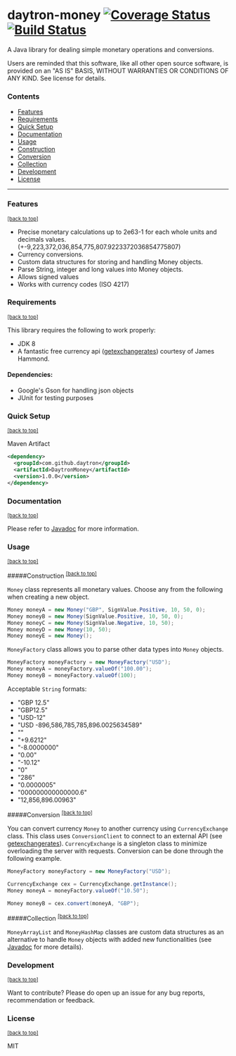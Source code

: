 # <a name='home'></a>daytron-money  [![Coverage Status](https://coveralls.io/repos/Daytron/daytron-money/badge.svg?branch=master)](https://coveralls.io/r/Daytron/daytron-money?branch=master) [![Build Status](https://travis-ci.org/Daytron/daytron-money.svg?branch=master)](https://travis-ci.org/Daytron/daytron-money)

A Java library for dealing simple monetary operations and conversions. 

Users are reminded that this software, like all other open source software, is provided on an "AS IS" BASIS, WITHOUT WARRANTIES OR CONDITIONS OF ANY KIND. See license for details.

### Contents
* <a href='#features'>Features</a>
* <a href='#requirements'>Requirements</a>
* <a href='#quicksetup'>Quick Setup</a>
* <a href='#documentation'>Documentation</a>
* <a href='#usage'>Usage</a>
 * <a href='#construction'>Construction</a>
 * <a href='#conversion'>Conversion</a>
 * <a href='#collection'>Collection</a>
* <a href='#development'>Development</a>
* <a href='#license'>License</a>
 
***

### <a name='features'></a>Features 
<sup><a href='#home'>[back to top]</a></sup>

- Precise monetary calculations up to 2e63-1 for each whole units and decimals values. (+-9,223,372,036,854,775,807.9223372036854775807)
- Currency conversions.
- Custom data structures for storing and handling Money objects.
- Parse String, integer and long values into Money objects.
- Allows signed values
- Works with currency codes (ISO 4217)

### <a name='requirements'></a>Requirements 
<sup><a href='#home'>[back to top]</a></sup> 

This library requires the following to work properly:
- JDK 8
- A fantastic free currency api ([getexchangerates]) courtesy of James Hammond.

#### Dependencies:
- Google's Gson for handling json objects
- JUnit for testing purposes



### <a name='quicksetup'></a>Quick Setup
<sup><a href='#home'>[back to top]</a></sup>  

Maven Artifact 
```xml
<dependency>
  <groupId>com.github.daytron</groupId>
  <artifactId>DaytronMoney</artifactId>
  <version>1.0.0</version>
</dependency>
``` 


### <a name='documentation'></a>Documentation 
<sup><a href='#home'>[back to top]</a></sup> 

Please refer to [Javadoc] for more information.


### <a name='usage'></a>Usage 
<sup><a href='#home'>[back to top]</a></sup> 


#####<a name='construction'></a>Construction
<sup><a href='#home'>[back to top]</a></sup> 

`Money` class represents all monetary values. Choose any from the following when creating a new object. 
```java
Money moneyA = new Money("GBP", SignValue.Positive, 10, 50, 0);
Money moneyB = new Money(SignValue.Positive, 10, 50, 0);
Money moneyC = new Money(SignValue.Negative, 10, 50);
Money moneyD = new Money(10, 50);
Money moneyE = new Money(); 
```

`MoneyFactory` class allows you to parse other data types into `Money` objects.
```java
MoneyFactory moneyFactory = new MoneyFactory("USD");
Money moneyA = moneyFactory.valueOf("100.00");
Money moneyB = moneyFactory.valueOf(100);
```

Acceptable `String` formats:
- "GBP 12.5"
- "GBP12.5"
- "USD-12"
- "USD -896,586,785,785,896.0025634589"
- ""
- "+9.6212"
- "-8.0000000"
- "0.00"
- "-10.12"
- "0"
- "286"
- "0.0000005"
- "000000000000000.6"
- "12,856,896.00963"

#####<a name='conversion'></a>Conversion
<sup><a href='#home'>[back to top]</a></sup> 

You can convert currency `Money` to another currency using `CurrencyExchange` class. This class uses `ConversionClient` to connect to an external API (see [getexchangerates]). `CurrencyExchange` is a singleton class to minimize overloading the server with requests. Conversion can be done through the following example.
```java
MoneyFactory moneyFactory = new MoneyFactory("USD");
         
CurrencyExchange cex = CurrencyExchange.getInstance();
Money moneyA = moneyFactory.valueOf("10.50");

Money moneyB = cex.convert(moneyA, "GBP");
```

#####<a name='collection'></a>Collection
<sup><a href='#home'>[back to top]</a></sup> 

`MoneyArrayList` and `MoneyHashMap` classes are custom data structures as an alternative to handle `Money` objects with added new functionalities (see [Javadoc] for more details).



### <a name='development'></a>Development 
<sup><a href='#home'>[back to top]</a></sup>  

Want to contribute? Please do open up an issue for any bug reports, recommendation or feedback. 



### <a name='license'></a>License 
<sup><a href='#home'>[back to top]</a></sup> 


MIT


[getexchangerates]:http://www.getexchangerates.com
[Javadoc]:https://daytron.github.io/daytron-money/
